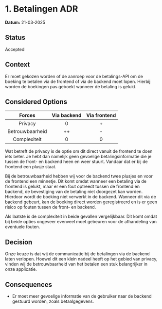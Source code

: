 # 1. Betalingen ADR

**Datum:** 21-03-2025  

## Status  

Accepted  

## Context  

Er moet gekozen worden of de aanroep voor de betalings-API om de boeking te betalen via de frontend of via de backend moet lopen. Hierbij worden de boekingen pas geboekt wanneer de betaling is gelukt.  

## Considered Options  

| Forces          | Via backend | Via frontend |
|:--------------:|:----------:|:-----------:|
| Privacy         |   0        |    +        |
| Betrouwbaarheid |   ++       |    -        |
| Complexiteit    |   0        |    0        |

Wat betreft de privacy is de optie om dit direct vanuit de frontend te doen iets beter. Je hebt dan namelijk geen gevoelige betalingsinformatie die je tussen de front- en backend heen en weer stuurt. Vandaar dat er bij de frontend een plusje staat.  

Bij de betrouwbaarheid hebben wij voor de backend twee plusjes en voor de frontend een minnetje. Dit komt omdat wanneer een betaling via de frontend is gelukt, maar er een fout optreedt tussen de frontend en backend, de bevestiging van de betaling niet doorgezet kan worden. Hierdoor wordt de boeking niet verwerkt in de backend. Wanneer dit via de backend gebeurt, kan de boeking direct worden geregistreerd en is er geen risico op fouten tussen de front- en backend.  

Als laatste is de complexiteit in beide gevallen vergelijkbaar. Dit komt omdat bij beide opties ongeveer evenveel moet gebeuren voor de afhandeling van eventuele fouten.  

## Decision  

Onze keuze is dat wij de communicatie bij de betalingen via de backend laten verlopen. Hoewel dit een klein nadeel heeft op het gebied van privacy, vinden wij de betrouwbaarheid van het betalen een stuk belangrijker in onze applicatie.  

## Consequences  

- Er moet meer gevoelige informatie van de gebruiker naar de backend gestuurd worden, zoals betaalgegevens.
